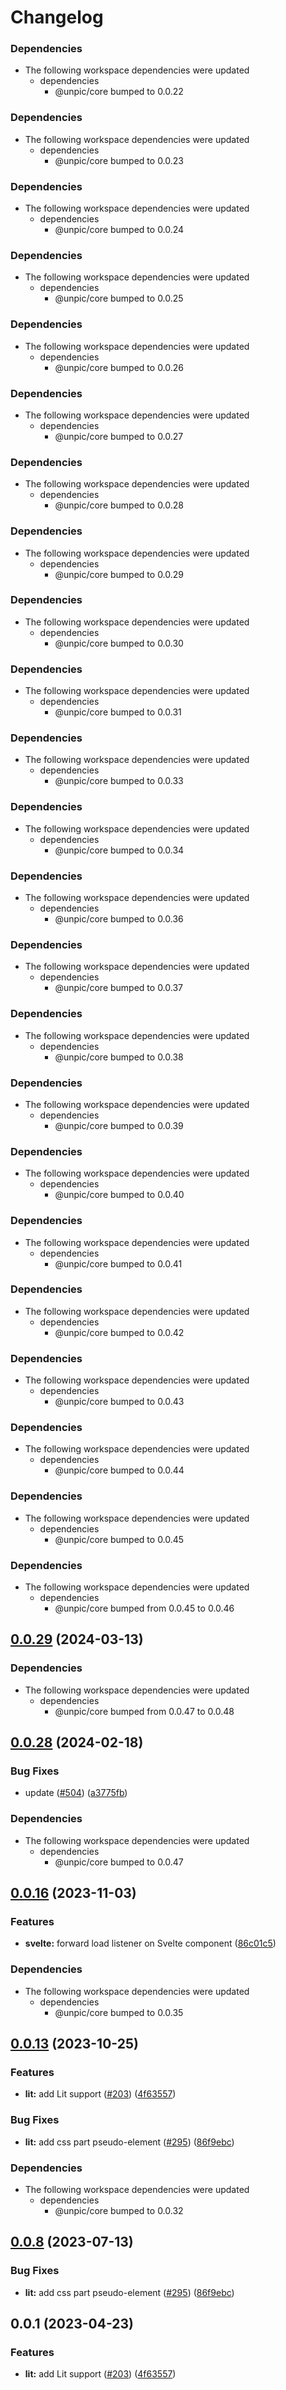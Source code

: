 # Changelog

### Dependencies

* The following workspace dependencies were updated
  * dependencies
    * @unpic/core bumped to 0.0.22

### Dependencies

* The following workspace dependencies were updated
  * dependencies
    * @unpic/core bumped to 0.0.23

### Dependencies

* The following workspace dependencies were updated
  * dependencies
    * @unpic/core bumped to 0.0.24

### Dependencies

* The following workspace dependencies were updated
  * dependencies
    * @unpic/core bumped to 0.0.25

### Dependencies

* The following workspace dependencies were updated
  * dependencies
    * @unpic/core bumped to 0.0.26

### Dependencies

* The following workspace dependencies were updated
  * dependencies
    * @unpic/core bumped to 0.0.27

### Dependencies

* The following workspace dependencies were updated
  * dependencies
    * @unpic/core bumped to 0.0.28

### Dependencies

* The following workspace dependencies were updated
  * dependencies
    * @unpic/core bumped to 0.0.29

### Dependencies

* The following workspace dependencies were updated
  * dependencies
    * @unpic/core bumped to 0.0.30

### Dependencies

* The following workspace dependencies were updated
  * dependencies
    * @unpic/core bumped to 0.0.31

### Dependencies

* The following workspace dependencies were updated
  * dependencies
    * @unpic/core bumped to 0.0.33

### Dependencies

* The following workspace dependencies were updated
  * dependencies
    * @unpic/core bumped to 0.0.34

### Dependencies

* The following workspace dependencies were updated
  * dependencies
    * @unpic/core bumped to 0.0.36

### Dependencies

* The following workspace dependencies were updated
  * dependencies
    * @unpic/core bumped to 0.0.37

### Dependencies

* The following workspace dependencies were updated
  * dependencies
    * @unpic/core bumped to 0.0.38

### Dependencies

* The following workspace dependencies were updated
  * dependencies
    * @unpic/core bumped to 0.0.39

### Dependencies

* The following workspace dependencies were updated
  * dependencies
    * @unpic/core bumped to 0.0.40

### Dependencies

* The following workspace dependencies were updated
  * dependencies
    * @unpic/core bumped to 0.0.41

### Dependencies

* The following workspace dependencies were updated
  * dependencies
    * @unpic/core bumped to 0.0.42

### Dependencies

* The following workspace dependencies were updated
  * dependencies
    * @unpic/core bumped to 0.0.43

### Dependencies

* The following workspace dependencies were updated
  * dependencies
    * @unpic/core bumped to 0.0.44

### Dependencies

* The following workspace dependencies were updated
  * dependencies
    * @unpic/core bumped to 0.0.45

### Dependencies

* The following workspace dependencies were updated
  * dependencies
    * @unpic/core bumped from 0.0.45 to 0.0.46

## [0.0.29](https://github.com/ascorbic/unpic-img/compare/lit-v0.0.28...lit-v0.0.29) (2024-03-13)


### Dependencies

* The following workspace dependencies were updated
  * dependencies
    * @unpic/core bumped from 0.0.47 to 0.0.48

## [0.0.28](https://github.com/ascorbic/unpic-img/compare/lit-v0.0.27...lit-v0.0.28) (2024-02-18)


### Bug Fixes

* update ([#504](https://github.com/ascorbic/unpic-img/issues/504)) ([a3775fb](https://github.com/ascorbic/unpic-img/commit/a3775fbcf7e12234584cd6705689e6d9d16fdcbc))


### Dependencies

* The following workspace dependencies were updated
  * dependencies
    * @unpic/core bumped to 0.0.47

## [0.0.16](https://github.com/ascorbic/unpic-img/compare/lit-v0.0.15...lit-v0.0.16) (2023-11-03)


### Features

* **svelte:** forward load listener on Svelte component ([86c01c5](https://github.com/ascorbic/unpic-img/commit/86c01c5288693de72f6bb65497b6413fdedb0bb0))


### Dependencies

* The following workspace dependencies were updated
  * dependencies
    * @unpic/core bumped to 0.0.35

## [0.0.13](https://github.com/ascorbic/unpic-img/compare/lit-v0.0.12...lit-v0.0.13) (2023-10-25)


### Features

* **lit:** add Lit support ([#203](https://github.com/ascorbic/unpic-img/issues/203)) ([4f63557](https://github.com/ascorbic/unpic-img/commit/4f63557792d3c828c283ec0e935b54b11390a443))


### Bug Fixes

* **lit:** add css part pseudo-element ([#295](https://github.com/ascorbic/unpic-img/issues/295)) ([86f9ebc](https://github.com/ascorbic/unpic-img/commit/86f9ebce70bbf69b8ebadffd5c57d20cc999c9a2))


### Dependencies

* The following workspace dependencies were updated
  * dependencies
    * @unpic/core bumped to 0.0.32

## [0.0.8](https://github.com/ascorbic/unpic-img/compare/lit-v0.0.7...lit-v0.0.8) (2023-07-13)


### Bug Fixes

* **lit:** add css part pseudo-element ([#295](https://github.com/ascorbic/unpic-img/issues/295)) ([86f9ebc](https://github.com/ascorbic/unpic-img/commit/86f9ebce70bbf69b8ebadffd5c57d20cc999c9a2))

## 0.0.1 (2023-04-23)


### Features

* **lit:** add Lit support ([#203](https://github.com/ascorbic/unpic-img/issues/203)) ([4f63557](https://github.com/ascorbic/unpic-img/commit/4f63557792d3c828c283ec0e935b54b11390a443))
